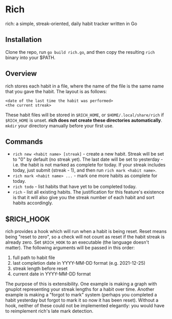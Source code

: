 # Rich
rich: a simple, streak-oriented, daily habit tracker written in Go

## Installation
Clone the repo, run ``go build rich.go``, and then copy the resulting ``rich``
binary into your $PATH.

## Overview
rich stores each habit in a file, where the name of the file is the same name
that you gave the habit. The layout is as follows:
```
<date of the last time the habit was performed>
<the current streak>
```
These habit files will be stored in ``$RICH_HOME``, or ``$HOME/.local/share/rich``
if ``$RICH_HOME`` is unset. **rich does not create these directories automatically**.
``mkdir`` your directory manually before your first use.

## Commands
- ``rich new <habit name> [streak]`` - create a new habit.
Streak will be set to "0" by default (no streak yet). The last date will be set 
to yesterday - i.e. the habit is not marked as complete for today. If your streak
includes today, just submit (streak - 1), and then run ``rich mark <habit name>``.
- ``rich mark <habit name> ...`` - mark one more habits as complete for today.
- ``rich todo`` - list habits that have yet to be completed today.
- ``rich`` - list all existing habits. The justification for this feature's existence
is that it will also give you the streak number of each habit and sort habits accordingly.

## $RICH_HOOK
rich provides a hook which will run when a habit is being reset. Reset means 
being "reset to zero", so a check will not count as reset if the habit streak 
is already zero. Set ``$RICH_HOOK`` to an executable (the language doesn't matter).
The following arguments will be passed
in this order:
1. full path to habit file
2. last completion date in YYYY-MM-DD format (e.g. 2021-12-25)
3. streak length before reset
4. current date in YYYY-MM-DD format

The purpose of this is extensibility. One example is making a graph with gnuplot representing
your streak lengths for a habit over time. Another example is making a "forgot to mark" system
(perhaps you completed a habit yesterday but forgot to mark it so now it has been reset).
Without a hook, neither of these could not be implemented elegantly: you would have to reimplement
rich's late mark detection.
